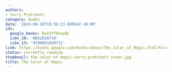 ```yaml
---
authors:
- Terry Pratchett
category: books
date: '2023-09-18T10:30:13.605647-10:00'
ids:
  google_books: Ba9JP76UxpQC
  isbn_10: '0061020710'
  isbn_13: '9780061020711'
link: https://books.google.com/books/about/The_Color_of_Magic.html?hl=&id=Ba9JP76UxpQC
status: currently-reading
thumbnail: the-color-of-magic-terry-pratchett-cover.jpg
title: The Color of Magic
---
```

